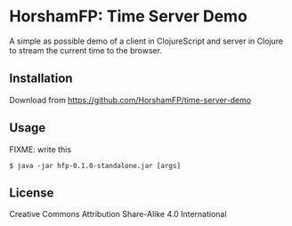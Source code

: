# HorshamFP: Time Server Demo

A simple as possible demo of a client in ClojureScript and server in
Clojure to stream the current time to the browser.

## Installation

Download from https://github.com/HorshamFP/time-server-demo

## Usage

FIXME: write this

    $ java -jar hfp-0.1.0-standalone.jar [args]

## License

Creative Commons Attribution Share-Alike 4.0 International
